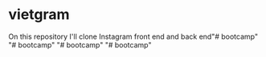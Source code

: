 # vietgram

On this repository I'll clone Instagram front end and back end"# bootcamp" 
"# bootcamp" 
"# bootcamp" 
"# bootcamp" 
